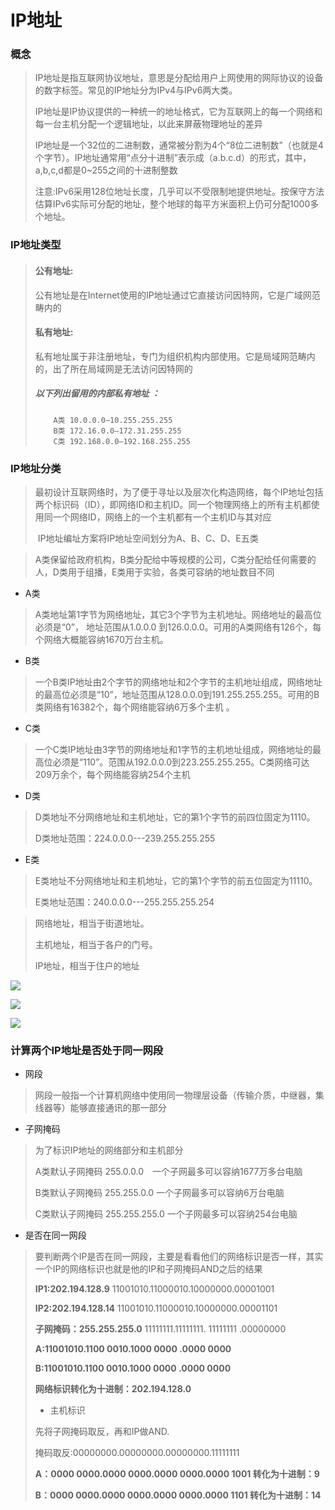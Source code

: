 # IP地址

### 概念

> IP地址是指互联网协议地址，意思是分配给用户上网使用的网际协议的设备的数字标签。常见的IP地址分为IPv4与IPv6两大类。
>
> IP地址是IP协议提供的一种统一的地址格式，它为互联网上的每一个网络和每一台主机分配一个逻辑地址，以此来屏蔽物理地址的差异
>
> IP地址是一个32位的二进制数，通常被分割为4个“8位二进制数”（也就是4个字节）。IP地址通常用“点分十进制”表示成（a.b.c.d）的形式，其中，a,b,c,d都是0~255之间的十进制整数
>
> 注意:IPv6采用128位地址长度，几乎可以不受限制地提供地址。按保守方法估算IPv6实际可分配的地址，整个地球的每平方米面积上仍可分配1000多个地址。

### IP地址类型

> #### 公有地址:
>
> ​		公有地址是在Internet使用的IP地址通过它直接访问因特网，它是广域网范畴内的
>
> #### 私有地址:
>
> ​	私有地址属于非注册地址，专门为组织机构内部使用。它是局域网范畴内的，出了所在局域网是无法访问因特网的
>
> #####  以下列出留用的内部私有地址 ：
>
>         A类 10.0.0.0–10.255.255.255 
>         B类 172.16.0.0–172.31.255.255 
>         C类 192.168.0.0–192.168.255.255

### IP地址分类

> ​		最初设计互联网络时，为了便于寻址以及层次化构造网络，每个IP地址包括两个标识码（ID），即网络ID和主机ID。同一个物理网络上的所有主机都使用同一个网络ID，网络上的一个主机都有一个主机ID与其对应
>
> ​		IP地址编址方案将IP地址空间划分为A、B、C、D、E五类 

> A类保留给政府机构，B类分配给中等规模的公司，C类分配给任何需要的人，D类用于组播，E类用于实验，各类可容纳的地址数目不同

* A类

> A类地址第1字节为网络地址，其它3个字节为主机地址。网络地址的最高位必须是“0”， 地址范围从1.0.0.0 到126.0.0.0。可用的A类网络有126个，每个网络大概能容纳1670万台主机。

* B类

> 一个B类IP地址由2个字节的网络地址和2个字节的主机地址组成，网络地址的最高位必须是“10”，地址范围从128.0.0.0到191.255.255.255。可用的B类网络有16382个，每个网络能容纳6万多个主机 。

* C类

> 一个C类IP地址由3字节的网络地址和1字节的主机地址组成，网络地址的最高位必须是“110”。范围从192.0.0.0到223.255.255.255。C类网络可达209万余个，每个网络能容纳254个主机

* D类

>  D类地址不分网络地址和主机地址，它的第1个字节的前四位固定为1110。
>
>  D类地址范围：224.0.0.0---239.255.255.255

* E类

> E类地址不分网络地址和主机地址，它的第1个字节的前五位固定为11110。
>
> E类地址范围：240.0.0.0---255.255.255.254

>网络地址，相当于街道地址。
>
>主机地址，相当于各户的门号。
>
>IP地址，相当于住户的地址

![](/home/lqm/图片/ip/ip1.jpg)

![](/home/lqm/图片/ip/ip3.webp)

![](/home/lqm/图片/ip/ip2.png)

### 计算两个IP地址是否处于同一网段

* 网段

> 网段一般指一个计算机网络中使用同一物理层设备（传输介质，中继器，集线器等）能够直接通讯的那一部分

* 子网掩码

> 为了标识IP地址的网络部分和主机部分
>
> A类默认子网掩码 255.0.0.0　一个子网最多可以容纳1677万多台电脑
>
> B类默认子网掩码 255.255.0.0 一个子网最多可以容纳6万台电脑
>
> C类默认子网掩码 255.255.255.0 一个子网最多可以容纳254台电脑

* 是否在同一网段

> 要判断两个IP是否在同一网段，主要是看看他们的网络标识是否一样，其实一个IP的网络标识也就是他的IP和子网掩码AND之后的结果
>
> **IP1:202.194.128.9**  11001010.11000010.10000000.00001001
>
> **IP2:202.194.128.14** 11001010.11000010.10000000.00001101
>
> **子网掩码：255.255.255.0** 11111111.11111111. 11111111 .00000000
>
> **A:11001010.1100 0010.1000 0000 .0000 0000**
>
> **B:11001010.1100 0010.1000 0000 .0000 0000**
>
> **网络标识转化为十进制：202.194.128.0**
>
> * 主机标识
>
> 先将子网掩码取反，再和IP做AND.
>
> 掩码取反:00000000.00000000.00000000.11111111
>
> **A：0000 0000.0000 0000.0000 0000.0000 1001 转化为十进制：9**
>
> **B：0000 0000.0000 0000.0000 0000.0000 1101 转化为十进制：14**

